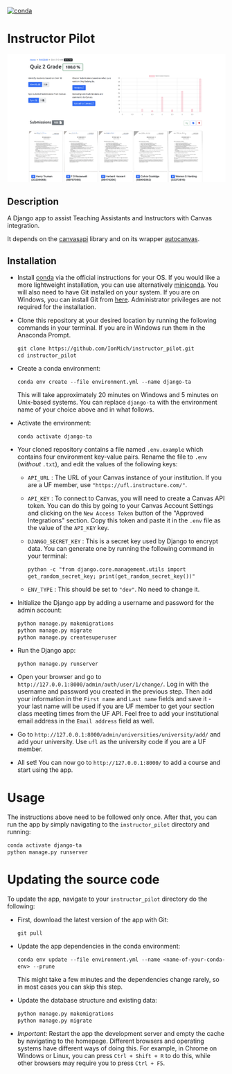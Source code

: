 [![conda](https://github.com/IonMich/instructor_pilot/actions/workflows/python-package-conda.yml/badge.svg)](https://github.com/IonMich/instructor_pilot/actions/workflows/python-package-conda.yml)

# Instructor Pilot

![Instructor Pilot](assets/readme_image.png)
## Description

A Django app to assist Teaching Assistants and Instructors with Canvas integration.

It depends on the [canvasapi](https://github.com/ucfopen/canvasapi) library and on its wrapper [autocanvas](https://github.com/IonMich/autocanvas).

## Installation

- Install [conda](https://docs.anaconda.com/anaconda/install/windows/) via the official instructions for your OS. If you would like a more lightweight installation, you can use alternatively [miniconda](https://docs.conda.io/en/latest/miniconda.html). You will also need to have Git installed on your system. If you are on Windows, you can install Git from [here](https://git-scm.com/download/win). Administrator privileges are not required for the installation.
- Clone this repository at your desired location by running the following commands in your terminal. If you are in Windows run them in the Anaconda Prompt.

   ```shell
   git clone https://github.com/IonMich/instructor_pilot.git
   cd instructor_pilot
   ```

- Create a conda environment:

   ```shell
   conda env create --file environment.yml --name django-ta
   ```

   This will take approximately 20 minutes on Windows and 5 minutes on Unix-based systems. You can replace `django-ta` with the environment name of your choice above and in what follows.
- Activate the environment:

   ```shell
   conda activate django-ta
   ```

- Your cloned repository contains a file named `.env.example` which contains four environment key-value pairs. Rename the file to `.env` (*without* `.txt`), and edit the values of the following keys:
  - `API_URL` : The URL of your Canvas instance of your institution. If you are a UF member, use `"https://ufl.instructure.com/"`.
  - `API_KEY` : To connect to Canvas, you will need to create a Canvas API token. You can do this by going to your Canvas Account Settings and clicking on the `New Access Token` button of the "Approved Integrations" section. Copy this token and paste it in the `.env` file as the value of the `API_KEY` key.
  - `DJANGO_SECRET_KEY` : This is a secret key used by Django to encrypt data. You can generate one by running the following command in your terminal:

    ```shell
    python -c "from django.core.management.utils import get_random_secret_key; print(get_random_secret_key())"
    ```

  - `ENV_TYPE` : This should be set to `"dev"`. No need to change it.

- Initialize the Django app by adding a username and password for the admin account:

   ```shell
   python manage.py makemigrations
   python manage.py migrate
   python manage.py createsuperuser
   ```

- Run the Django app:

   ```shell
   python manage.py runserver
   ```

- Open your browser and go to `http://127.0.0.1:8000/admin/auth/user/1/change/`. Log in with the username and password you created in the previous step. Then add your information in the `First name` and `Last name` fields and save it - your last name will be used if you are UF member to get your section class meeting times from the UF API. Feel free to add your institutional email address in the `Email address` field as well.

- Go to `http://127.0.0.1:8000/admin/universities/university/add/` and add your university. Use `ufl`
as the university code if you are a UF member.

- All set! You can now go to `http://127.0.0.1:8000/` to add a course and start using the app.

# Usage

The instructions above need to be followed only once. After that, you can run the app by simply navigating to the `instructor_pilot` directory and running:

   ```shell
   conda activate django-ta
   python manage.py runserver
   ```

# Updating the source code

To update the app, navigate to your `instructor_pilot` directory do the following:

- First, download the latest version of the app with Git:

   ```shell
   git pull
   ```

- Update the app dependencies in the conda environment:

   ```shell
   conda env update --file environment.yml --name <name-of-your-conda-env> --prune
   ```

   This might take a few minutes and the dependencies change rarely, so in most cases you can skip this step.
- Update the database structure and existing data:

   ```shell
   python manage.py makemigrations
   python manage.py migrate
   ```

- *Important*: Restart the app the development server and empty the cache by navigating to the homepage. Different browsers and operating systems have different ways of doing this. For example, in Chrome on Windows or Linux, you can press `Ctrl + Shift + R` to do this, while other browsers may require you to press `Ctrl + F5`.
